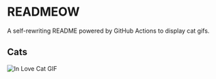 # READMEOW

A self-rewriting README powered by GitHub Actions to display cat gifs.

## Cats

![In Love Cat GIF](https://media3.giphy.com/media/MDJ9IbxxvDUQM/200.gif?cid=9acd02dapz25auptg2p28zlncfkp13irob5ehg0t5gumu5xj&ep=v1_gifs_search&rid=200.gif&ct=g)
